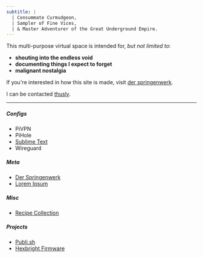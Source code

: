 ```yaml
---
subtitle: |
  | Consummate Curmudgeon,
  | Sampler of Fine Vices,
  | & Master Adventurer of the Great Underground Empire.
---
```


This multi-purpose virtual space is intended for, *but not limited to*:

- **shouting into the endless void**
- **documenting things I expect to forget**
- **malignant nostalgia**

If you're interested in how this site is made, visit [der springenwerk](/meta/der-springenwerk.html).

I can be contacted [thusly](mailto:jeremy@01001010.net?subject=Hi!).

---

##### Configs
- PiVPN
- PiHole
- [Sublime Text](/conf/sublime-text.html)
- Wireguard

##### Meta
- [Der Springenwerk](/meta/der-springenwerk.html)
- [Lorem Ipsum](/meta/lorem-ipsum.html)

##### Misc
- [Recipe Collection](/misc/recipes.html)


##### Projects
- [Publi.sh](https://www.github.com/subcurmudgeon/publi.sh)
- [Hexbright Firmware](https://www.github.com/subcurmudgeon/hexbright-firmware)

<!--
##### Unsorted
- [Cloudflare DDNS](/unsorted/cloudflare-ddns.html)
- [Console Twitter Trends](/unsorted/twittertrends.html)
- [PiStatus](/unsorted/pistatus.html)
- [PiTemps](/unsorted/pitemps.html)
-->